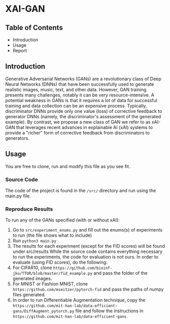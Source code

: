 # XAI-GAN

## Table of Contents
* Introduction
* Usage
* Report

## Introduction
Generative Adversarial Networks (GANs) are a revolutionary class of Deep Neural Networks (DNNs) that have been successfully used to generate realistic images, music, text, and other data. 
However, GAN training presents many challenges, notably it can be very resource-intensive. A potential weakness in GANs is that it requires a lot of data for successful training and data collection can be an expensive process. Typically, discriminator DNNs provide only one value (loss) of corrective feedback to generator DNNs (namely, the discriminator's assessment of the generated example). By contrast, we propose a new class of GAN we refer to as xAI-GAN that leverages recent advances in explainable AI (xAI) systems to provide a "richer" form of corrective feedback from discriminators to generators. 

## Usage
You are free to clone, run and modify this file as you see fit. 

### Source Code
The code of the project is found in the `/src/` directory and run using the main.py file. 

### Reproduce Results
To run any of the GANs specified (with or without xAI):
1. Go to `src/experiment_enums.py` and fill out the enums(s) of experiments to run (the file shows what to include)
2. Run `python3 main.py`
3. The results for each experiment (except for the FID scores) will be found under src/results
While the source code contains everything necessary to run the experiments, the code for evaluation is not ours. In order to evaluate (using FID scores), do the following:
4. For CIFAR10, clone `https://github.com/bioinf-jku/TTUR/blob/master/fid_example.py` and pass the folder of the generated images.
5. For MNIST or Fashion MNIST, clone `https://github.com/mseitzer/pytorch-fid` and pass the paths of numpy files generated.
6. In order to run Differentiable Augmentation technique, copy the `https://github.com/mit-han-lab/data-efficient-gans/DiffAugment_pytorch.py` file and follow the instructions in `https://github.com/mit-han-lab/data-efficient-gans`.
